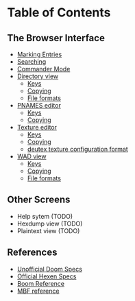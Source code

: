 
# Table of Contents

## The Browser Interface

 * [Marking Entries](common.md#marking-entries)
 * [Searching](common.md#searching)
 * [Commander Mode](common.md#commander-mode)
 * [Directory view](dir_view.md)
   * [Keys](dir_view.md#keys)
   * [Copying](dir_view.md#copying)
   * [File formats](dir_view.md#file-formats)
 * [PNAMES editor](pnames_editor.md)
   * [Keys](pnames_editor.md#keys)
   * [Copying](pnames_editor.md#copying)
 * [Texture editor](texture_editor.md)
   * [Keys](texture_editor.md#keys)
   * [Copying](texture_editor.md#copying)
   * [deutex texture configuration format](texture_editor.md#deutex-texture-configuration-format)
 * [WAD view](wad_view.md)
   * [Keys](wad_view.md#keys)
   * [Copying](wad_view.md#copying)
   * [File formats](wad_view.md#file-formats)

## Other Screens

 * Help sytem (TODO)
 * Hexdump view (TODO)
 * Plaintext view (TODO)

## References

 * [Unofficial Doom Specs](uds.md)
 * [Official Hexen Specs](hexen_specs.md)
 * [Boom Reference](boomref.md)
 * [MBF reference](mbfedit.md)
